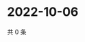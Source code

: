 # 2022-10-06

共 0 条

<!-- BEGIN WEIBO -->
<!-- 最后更新时间 Thu Oct 06 2022 23:22:00 GMT+0800 (China Standard Time) -->

<!-- END WEIBO -->
